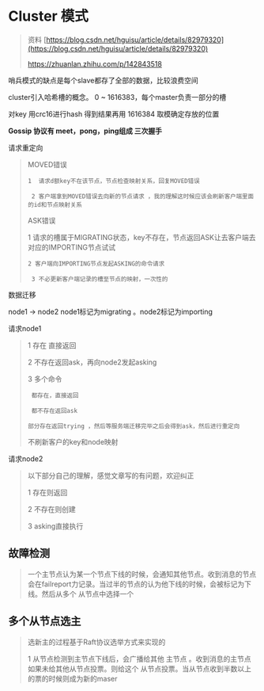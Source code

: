 # Cluster 模式

> 资料 [https://blog.csdn.net/hguisu/article/details/82979320](https://blog.csdn.net/hguisu/article/details/82979320)
>
> https://zhuanlan.zhihu.com/p/142843518

哨兵模式的缺点是每个slave都存了全部的数据，比较浪费空间

cluster引入哈希槽的概念。 0 ~ 1616383，每个master负责一部分的槽

对key 用crc16进行hash 得到结果再用 1616384 取模确定存放的位置

**Gossip 协议有 meet，pong，ping组成 三次握手**

请求重定向

> MOVED错误
>
> ```
> 1  请求d额key不在该节点，节点检查映射关系，回复MOVED错误
>
>  2 客户端拿到MOVED错误去向新的节点请求 ，我的理解这时候应该会刷新客户端里面的id和节点映射关系
> ```
>
> ASK错误
>
> 1 请求的槽属于MIGRATING状态，key不存在，节点返回ASK让去客户端去对应的IMPORTING节点试试
>
> ```
> 2 客户端向IMPORTING节点发起ASKING的命令请求
>
>  3 不必更新客户端记录的槽至节点的映射，一次性的
> ```

数据迁移

node1 -&gt; node2 node1标记为migrating 。node2标记为importing

请求node1

> 1 存在 直接返回
>
> 2 不存在返回ask，再向node2发起asking
>
> 3 多个命令
>
> ```
>  都存在，直接返回
>
>  都不存在返回ask
>
> 部分存在返回trying ，然后等服务端迁移完毕之后会得到ask，然后进行重定向
> ```
>
> 不刷新客户的key和node映射

请求node2

> 以下部分自己的理解，感觉文章写的有问题，欢迎纠正
>
> 1 存在则返回
>
> 2 不存在则创建
>
> 3 asking直接执行

## 故障检测

> 一个主节点认为某一个节点下线的时候，会通知其他节点。收到消息的节点 会在failreport力记录。当过半的节点的认为他下线的时候，会被标记为下线。然后从多个 从节点中选择一个

## 多个从节点选主

> 选新主的过程基于Raft协议选举方式来实现的
>
> 1 从节点检测到主节点下线后，会广播给其他 主节点 。收到消息的主节点如果未给其他从节点投票。则给这个 从节点投票。当从节点收到半数以上的票的时候则成为新的maser



